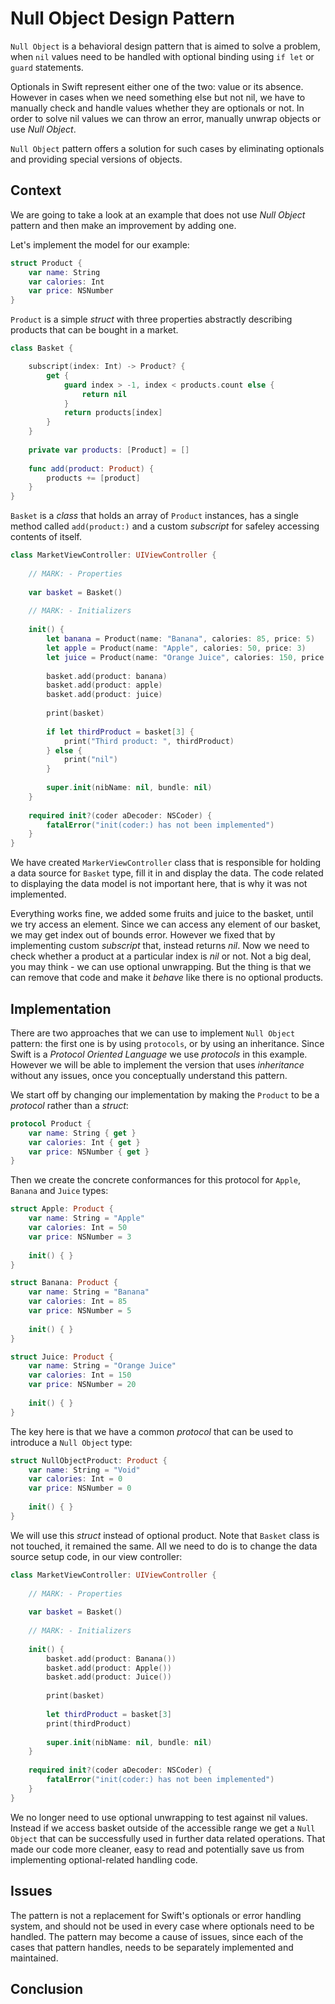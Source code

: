 # Null Object Design Pattern

`Null Object` is a behavioral design pattern that is aimed to solve a problem, when `nil` values need to be handled with optional binding using `if let` or `guard` statements.  

Optionals in Swift represent either one of the two: value or its absence. However in cases when we need something else but not nil, we have to manually check and handle values whether they are optionals or not. In order to solve nil values we can throw an error, manually unwrap objects or use *Null Object*. 

`Null Object` pattern offers a solution for such cases by eliminating optionals and providing special versions of objects.

## Context
We are going to take a look at an example that does not use *Null Object* pattern and then make an improvement by adding one.

Let's implement the model for our example:

```swift
struct Product {
    var name: String
    var calories: Int
    var price: NSNumber
}
```
`Product` is a simple *struct* with three properties abstractly describing products that can be bought in a market. 

```swift
class Basket {

    subscript(index: Int) -> Product? {
        get {
            guard index > -1, index < products.count else {
                return nil
            }
            return products[index]
        }
    }
    
    private var products: [Product] = []
    
    func add(product: Product) {
        products += [product]
    }
}
```
`Basket` is a *class* that holds an array of `Product` instances, has a single method called `add(product:)` and a custom *subscript* for safeley accessing contents of itself.

```swift
class MarketViewController: UIViewController {
    
    // MARK: - Properties
    
    var basket = Basket()
    
    // MARK: - Initializers
    
    init() {
        let banana = Product(name: "Banana", calories: 85, price: 5)
        let apple = Product(name: "Apple", calories: 50, price: 3)
        let juice = Product(name: "Orange Juice", calories: 150, price: 20)
        
        basket.add(product: banana)
        basket.add(product: apple)
        basket.add(product: juice)
        
        print(basket)
        
        if let thirdProduct = basket[3] {
            print("Third product: ", thirdProduct)
        } else {
            print("nil")
        }
        
        super.init(nibName: nil, bundle: nil)
    }
    
    required init?(coder aDecoder: NSCoder) {
        fatalError("init(coder:) has not been implemented")
    }
}
```
We have created `MarkerViewController` class that is responsible for holding a data source for `Basket` type, fill it in and display the data. The code related to displaying the data model is not important here, that is why it was not implemented.

Everything works fine, we added some fruits and juice to the basket, until we try access an element. Since we can access any element of our basket, we may get index out of bounds error. However we fixed that by implementing custom *subscript* that, instead returns *nil*. Now we need to check whether a product at a particular index is *nil* or not. Not a big deal, you may think - we can use optional unwrapping. But the thing is that we can remove that code and make it *behave* like there is no optional products.


## Implementation
There are two approaches that we can use to implement `Null Object` pattern: the first one is by using `protocols`, or by using an inheritance. Since Swift is a *Protocol Oriented Language* we use *protocols* in this example. However we will be able to implement the version that uses *inheritance* without any issues, once you conceptually understand this pattern.

We start off by changing our implementation by making the `Product` to be a *protocol* rather than a *struct*:

```swift
protocol Product {
    var name: String { get }
    var calories: Int { get }
    var price: NSNumber { get }
}
```

Then we create the concrete conformances for this protocol for `Apple`, `Banana` and `Juice` types:

```swift
struct Apple: Product {
    var name: String = "Apple"
    var calories: Int = 50
    var price: NSNumber = 3
    
    init() { }
}

struct Banana: Product {
    var name: String = "Banana"
    var calories: Int = 85
    var price: NSNumber = 5
    
    init() { }
}

struct Juice: Product {
    var name: String = "Orange Juice"
    var calories: Int = 150
    var price: NSNumber = 20
    
    init() { }
}
```
The key here is that we have a common *protocol* that can be used to introduce a `Null Object` type:

```swift
struct NullObjectProduct: Product {
    var name: String = "Void"
    var calories: Int = 0
    var price: NSNumber = 0
    
    init() { }
}
```
We will use this *struct* instead of optional product. Note that `Basket` class is not touched, it remained the same. All we need to do is to change the data source setup code, in our view controller:

```swift
class MarketViewController: UIViewController {
    
    // MARK: - Properties
    
    var basket = Basket()
    
    // MARK: - Initializers
    
    init() {
        basket.add(product: Banana())
        basket.add(product: Apple())
        basket.add(product: Juice())
        
        print(basket)
        
        let thirdProduct = basket[3]
        print(thirdProduct)
        
        super.init(nibName: nil, bundle: nil)
    }
    
    required init?(coder aDecoder: NSCoder) {
        fatalError("init(coder:) has not been implemented")
    }
}
```
We no longer need to use optional unwrapping to test against nil values. Instead if we access basket outside of the accessible range we get a `Null Object` that can be successfully used in further data related operations. That made our code more cleaner, easy to read and potentially save us from implementing optional-related handling code.

## Issues
The pattern is not a replacement for Swift's optionals or error handling system, and should not be used in every case where optionals need to be handled. The pattern may become a cause of issues, since each of the cases that pattern handles, needs to be separately implemented and maintained.

## Conclusion 
